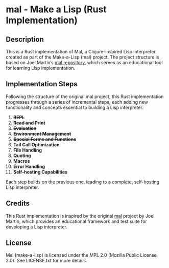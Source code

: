 # mal - Make a Lisp (Rust Implementation)

## Description

This is a Rust implementation of Mal, a Clojure-inspired Lisp interpreter created as part of the Make-a-Lisp (mal) project. The project structure is based on Joel Martin’s [mal repository](https://github.com/kanaka/mal), which serves as an educational tool for learning Lisp implementation.

## Implementation Steps

Following the structure of the original mal project, this Rust implementation progresses through a series of incremental steps, each adding new functionality and concepts essential to building a Lisp interpreter:

1. ~~**REPL**~~
2. ~~**Read and Print**~~
3. ~~**Evaluation**~~
4. ~~**Environment Management**~~
5. ~~**Special Forms and Functions**~~
6. **Tail Call Optimization**
7. **File Handling**
8. **Quoting**
9. **Macros**
10. **Error Handling**
11. **Self-hosting Capabilities**

Each step builds on the previous one, leading to a complete, self-hosting Lisp interpreter.

## Credits

This Rust implementation is inspired by the original [mal](https://github.com/kanaka/mal) project by Joel Martin, which provides an educational framework and test suite for developing a Lisp interpreter.

## License

Mal (make-a-lisp) is licensed under the MPL 2.0 (Mozilla Public License 2.0). See LICENSE.txt for more details.
